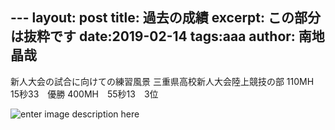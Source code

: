 --- layout: post 
title: 過去の成績
excerpt: この部分は抜粋です
date:2019-02-14
tags:aaa
author: 南地　晶哉
---
新人大会の試合に向けての練習風景
三重県高校新人大会陸上競技の部
110MH　15秒33　優勝
400MH　55秒13　3位

![enter image description here](https://lh3.googleusercontent.com/Ia0tXnUQosuEMFAJXYFxBsGQQgvrwOvlWo_zSlJIw2QJvxzZ9cNkcbxQj-F_ZfAFCZgwfZ2jZVw "hurdle")


